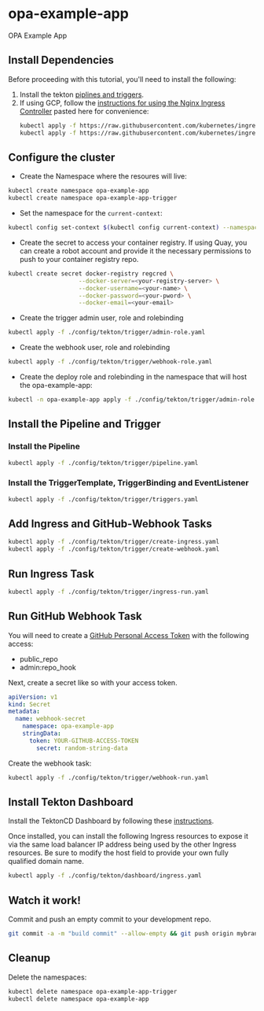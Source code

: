 # opa-example-app

OPA Example App

## Install Dependencies

Before proceeding with this tutorial, you'll need to install the following:
1. Install the tekton [piplines and
   triggers](https://github.com/tektoncd/triggers/blob/master/docs/getting-started/README.md#install-dependencies).
2. If using GCP, follow the [instructions for using the Nginx Ingress
   Controller](https://github.com/tektoncd/triggers/blob/master/docs/exposing-eventlisteners.md#using-nginx-ingress)
   pasted here for convenience:
   ```bash
   kubectl apply -f https://raw.githubusercontent.com/kubernetes/ingress-nginx/master/deploy/static/mandatory.yaml
   kubectl apply -f https://raw.githubusercontent.com/kubernetes/ingress-nginx/master/deploy/static/provider/cloud-generic.yaml
   ```

## Configure the cluster

- Create the Namespace where the resoures will live:

```bash
kubectl create namespace opa-example-app
kubectl create namespace opa-example-app-trigger
```

- Set the namespace for the `current-context`:

```bash
kubectl config set-context $(kubectl config current-context) --namespace opa-example-app-trigger
```

- Create the secret to access your container registry. If using Quay, you can
  create a robot account and provide it the necessary permissions to push to
  your container registry repo.

```bash
kubectl create secret docker-registry regcred \
                    --docker-server=<your-registry-server> \
                    --docker-username=<your-name> \
                    --docker-password=<your-pword> \
                    --docker-email=<your-email>
```

- Create the trigger admin user, role and rolebinding

```bash
kubectl apply -f ./config/tekton/trigger/admin-role.yaml
```

- Create the webhook user, role and rolebinding

```bash
kubectl apply -f ./config/tekton/trigger/webhook-role.yaml
```

- Create the deploy role and rolebinding in the namespace that will host the
  opa-example-app:

```bash
kubectl -n opa-example-app apply -f ./config/tekton/trigger/admin-role.yaml
```

## Install the Pipeline and Trigger

### Install the Pipeline

```bash
kubectl apply -f ./config/tekton/trigger/pipeline.yaml
```

### Install the TriggerTemplate, TriggerBinding and EventListener

```bash
kubectl apply -f ./config/tekton/trigger/triggers.yaml
```

## Add Ingress and GitHub-Webhook Tasks

```bash
kubectl apply -f ./config/tekton/trigger/create-ingress.yaml
kubectl apply -f ./config/tekton/trigger/create-webhook.yaml
```

## Run Ingress Task

```bash
kubectl apply -f ./config/tekton/trigger/ingress-run.yaml
```

## Run GitHub Webhook Task

You will need to create a [GitHub Personal Access
Token](https://help.github.com/en/articles/creating-a-personal-access-token-for-the-command-line#creating-a-token)
with the following access:

- public_repo
- admin:repo_hook

Next, create a secret like so with your access token.

```yaml
apiVersion: v1
kind: Secret
metadata:
  name: webhook-secret
    namespace: opa-example-app
    stringData:
      token: YOUR-GITHUB-ACCESS-TOKEN
        secret: random-string-data
```

Create the webhook task:

```bash
kubectl apply -f ./config/tekton/trigger/webhook-run.yaml
```

## Install Tekton Dashboard

Install the TektonCD Dashboard by following these
[instructions](https://github.com/tektoncd/dashboard#install-dashboard).

Once installed, you can install the following Ingress resources to expose it
via the same load balancer IP address being used by the other Ingress
resources. Be sure to modify the host field to provide your own fully qualified
domain name.

```bash
kubectl apply -f ./config/tekton/dashboard/ingress.yaml
```

## Watch it work!

Commit and push an empty commit to your development repo.

```bash
git commit -a -m "build commit" --allow-empty && git push origin mybranch
```

## Cleanup

Delete the namespaces:

```bash
kubectl delete namespace opa-example-app-trigger
kubectl delete namespace opa-example-app
```
